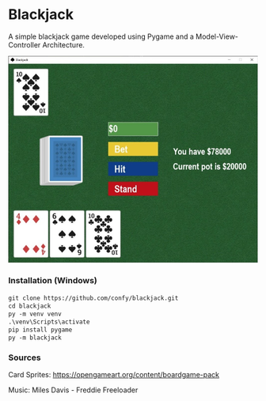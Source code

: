 # Blackjack

A simple blackjack game developed using Pygame and a Model-View-Controller Architecture.

![ui](promoimg.jpg)


### Installation (Windows)

```
git clone https://github.com/confy/blackjack.git
cd blackjack
py -m venv venv
.\venv\Scripts\activate
pip install pygame
py -m blackjack
```
### Sources

Card Sprites: https://opengameart.org/content/boardgame-pack

Music: Miles Davis - Freddie Freeloader